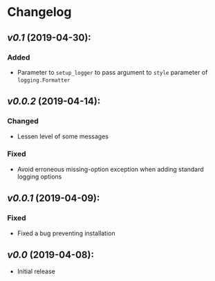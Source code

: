 # Changelog

## *v0.1* (2019-04-30):
### Added
- Parameter to `setup_logger` to pass argument to `style` parameter of `logging.Formatter`

## *v0.0.2* (2019-04-14):
### Changed
- Lessen level of some messages
### Fixed
- Avoid erroneous missing-option exception when adding standard logging options

## *v0.0.1* (2019-04-09):
### Fixed
- Fixed a bug preventing installation

## *v0.0* (2019-04-08):
- Initial release

